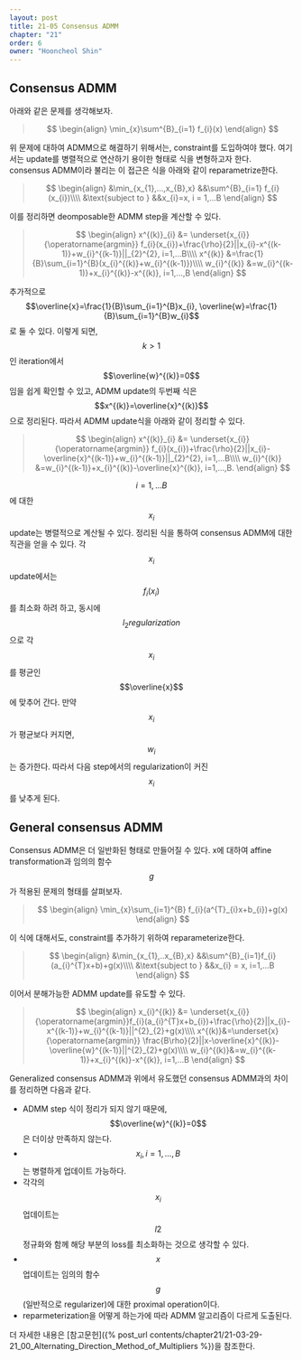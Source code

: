 ```yaml
---
layout: post
title: 21-05 Consensus ADMM
chapter: "21"
order: 6
owner: "Hooncheol Shin"
---
```


## Consensus ADMM
아래와 같은 문제를 생각해보자.
>$$
>\begin{align}
>\min_{x}\sum^{B}_{i=1} f_{i}(x)
>\end{align}
>$$

위 문제에 대하여 ADMM으로 해결하기 위해서는, constraint를 도입하여야 했다. 여기서는 update를 병렬적으로 연산하기 용이한 형태로 식을 변형하고자 한다. consensus ADMM이라 불리는 이 접근은 식을 아래와 같이 reparametrize한다.
>$$
>\begin{align}
>&\min_{x_{1},...,x_{B},x} &&\sum^{B}_{i=1} f_{i}(x_{i})\\\\
>&\text{subject to } &&x_{i}=x, i = 1,...B
>\end{align}
>$$

이를 정리하면 deomposable한 ADMM step을 계산할 수 있다.

>$$
>\begin{align}
>x^{(k)}_{i} &= \underset{x_{i}}{\operatorname{argmin}} f_{i}(x_{i})+\frac{\rho}{2}||x_{i}-x^{(k-1)}+w_{i}^{(k-1)}||_{2}^{2}, i=1,...B\\\\
>x^{(k)} &=\frac{1}{B}\sum_{i=1}^{B}(x_{i}^{(k)}+w_{i}^{(k-1)})\\\\
>w_{i}^{(k)} &=w_{i}^{(k-1)}+x_{i}^{(k)}-x^{(k)}, i=1,...,B
>\end{align}
>$$

추가적으로 $$\overline{x}=\frac{1}{B}\sum_{i=1}^{B}x_{i}, \overline{w}=\frac{1}{B}\sum_{i=1}^{B}w_{i}$$로 둘 수 있다. 이렇게 되면, $$k>1$$인 iteration에서 $$\overline{w}^{(k)}=0$$임을 쉽게 확인할 수 있고, ADMM update의 두번째 식은 $$x^{(k)}=\overline{x}^{(k)}$$으로 정리된다. 따라서 ADMM update식을 아래와 같이 정리할 수 있다.

>$$
>\begin{align}
>x^{(k)}_{i} &= \underset{x_{i}}{\operatorname{argmin}} f_{i}(x_{i})+\frac{\rho}{2}||x_{i}-\overline{x}^{(k-1)}+w_{i}^{(k-1)}||_{2}^{2},  i=1,...B\\\\
>w_{i}^{(k)} &=w_{i}^{(k-1)}+x_{i}^{(k)}-\overline{x}^{(k)},  i=1,...,B.
>\end{align}
>$$

$$i = 1,...B$$에 대한 $$x_{i}$$ update는 병렬적으로 계산될 수 있다.
정리된 식을 통하여 consensus ADMM에 대한 직관을 얻을 수 있다. 각  $$x_{i}$$ update에서는 $$f_{i}(x_{i})$$를 최소화 하려 하고, 동시에 $$l_{2} regularization$$으로 각 $$x_{i}$$를 평균인 $$\overline{x}$$에 맞추어 간다. 만약 $$x_{i}$$가 평균보다 커지면, $$w_{i}$$는 증가한다. 따라서 다음 step에서의 regularization이 커진 $$x_{i}$$를 낮추게 된다.

## General consensus ADMM
Consensus ADMM은 더 일반화된 형태로 만들어질 수 있다. x에 대하여 affine transformation과 임의의 함수 $$g$$가 적용된 문제의 형태를 살펴보자.

>$$
>\begin{align}
>\min_{x}\sum_{i=1}^{B} f_{i}(a^{T}_{i}x+b_{i})+g(x)
>\end{align}
>$$

이 식에 대해서도, constraint를 추가하기 위하여 reparameterize한다.
>$$
>\begin{align}
>&\min_{x_{1},..x_{B},x} &&\sum^{B}_{i=1}f_{i}(a_{i}^{T}x+b)+g(x)\\\\
>&\text{subject to } &&x_{i} = x, i=1,...B
>\end{align}
>$$ 

이어서 분해가능한 ADMM update를 유도할 수 있다.
>$$
>\begin{align}
>x_{i}^{(k)} &= \underset{x_{i}}{\operatorname{argmin}}f_{i}(a_{i}^{T}x+b_{i})+\frac{\rho}{2}||x_{i}-x^{(k-1)}+w_{i}^{(k-1)}||^{2}_{2}+g(x)\\\\
>x^{(k)}&=\underset{x}{\operatorname{argmin}} \frac{B\rho}{2}||x-\overline{x}^{(k)}-\overline{w}^{(k-1)}||^{2}_{2}+g(x)\\\\
>w_{i}^{(k)}&=w_{i}^{(k-1)}+x_{i}^{(k)}-x^{(k)}, i=1,...B
>\end{align}
>$$ 

Generalized consensus ADMM과 위에서 유도했던 consensus ADMM과의 차이를 정리하면 다음과 같다.

* ADMM step 식이 정리가 되지 않기 때문에, $$\overline{w}^{(k)}=0$$은 더이상 만족하지 않는다.
* $$x_{i}, i=1,...,B$$는 병렬하게 업데이트 가능하다.
*  각각의 $$x_{i}$$ 업데이트는 $$l2$$ 정규화와 함께 해당 부분의 loss를 최소화하는 것으로 생각할 수 있다.
*  $$x$$ 업데이트는 임의의 함수 $$g$$(일반적으로 regularizer)에 대한 proximal operation이다.
*  reparmeterization을 어떻게 하는가에 따라 ADMM 알고리즘이 다르게 도출된다. 

더 자세한 내용은 [참고문헌]({% post_url contents/chapter21/21-03-29-21_00_Alternating_Direction_Method_of_Multipliers %})을 참조한다.
